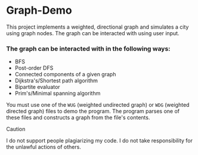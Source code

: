 # Graph-Demo
This project implements a weighted, directional graph and simulates a city using graph nodes. The graph can be interacted with using user input.

### The graph can be interacted with in the following ways:
- BFS
- Post-order DFS
- Connected components of a given graph
- Dijkstra's/Shortest path algorithm
- Bipartite evaluator
- Prim's/Minimal spanning algorithm

You must use one of the `WUG` (weighted undirected graph) or `WDG` (weighted directed graph) files to demo the program. The program parses one of these files and constructs a graph from the file's contents.

> [!CAUTION]
> I do not support people plagiarizing my code. I do not take responsibility for the unlawful actions of others.
